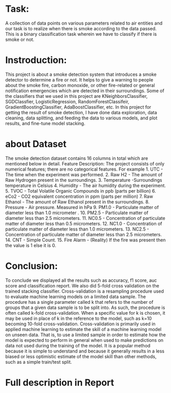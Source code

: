 <h1>Task:</h1> A collection of data points on various parameters related to air entities and our task is to realize when there is smoke according to the data passed. This is a binary classification task wherein we have to classify if there is smoke or not.

<h1>Instroduction:</h1> This project is about a smoke detection system that introduces a smoke detector to determine a fire or not. It helps to give a warning to people about the smoke fire, carbon monoxide, or other fire-related or general notification emergencies which are detected in their surroundings. Some of the classifiers that we used in this project are KNeighborsClassifier, SGDClassfier, LogisticRegression, RandomForestClassifeir, GradientBoostingClassifier, AdaBoostClassifier, etc. In this project for getting the result of smoke detection, I have done data exploration, data cleaning, data splitting, and feeding the data to various models, and plot results, and fine-tune model stacking.

<h1>about Dataset</h1>
The smoke detection dataset contains 16 columns in total which are mentioned below in detail.
Feature Description:
      The project consists of only numerical features; there are no categorical features. For example 
1.	UTC - The time when the experiment was performed.
2.	Raw H2 - The amount of Raw Hydrogen present in the surroundings.
3.	Temperature -Surroundings temperature in Celsius
4.	Humidity - The air humidity during the experiment.
5.	TVOC - Total Volatile Organic Compounds in ppb (parts per billion)
6.	eCo2 - CO2 equivalent concentration in ppm (parts per million)
7.	Raw Ethanol - The amount of Raw Ethanol present in the surroundings.
8.	Pressure - Air pressure. Measured in hPa
9.	PM1.0 - Particulate matter of diameter less than 1.0 micrometer .
10.	PM2.5 - Particulate matter of diameter less than 2.5 micrometers.
11.	NC0.5 - Concentration of particulate matter of diameter less than 0.5 micrometers.
12.	NC1.0 - Concentration of particulate matter of diameter less than 1.0 micrometers.
13.	NC2.5 - Concentration of particulate matter of diameter less than 2.5 micrometers.
14.	CNT - Simple Count.
15.	Fire Alarm - (Reality) If the fire was present then the value is 1 else it is 0.


<h1>Conclusion:</h1>
To conclude we displayed all the results such as accuracy, f1 score, auc score and classification report. We also did 5-fold cross validation on the trained stacking classifier. 
	Cross-validation is a resampling procedure used to evaluate machine learning models on a limited data sample.
	The procedure has a single parameter called k that refers to the number of groups that a given data sample is to be split into. As such, the procedure is often called k-fold cross-validation. When a specific value for k is chosen, it may be used in place of k in the reference to the model, such as k=10 becoming 10-fold cross-validation.
	Cross-validation is primarily used in applied machine learning to estimate the skill of a machine learning model on unseen data. That is, to use a limited sample in order to estimate how the model is expected to perform in general when used to make predictions on data not used during the training of the model.
	It is a popular method because it is simple to understand and because it generally results in a less biased or less optimistic estimate of the model skill than other methods, such as a simple train/test split.

 <h1>Full description in Report</h1>

